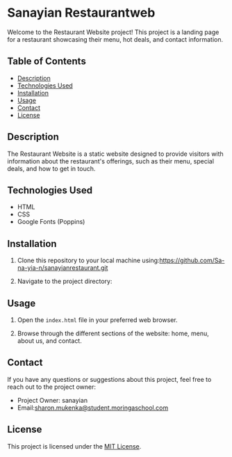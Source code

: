 # Sanayian Restaurantweb

Welcome to the Restaurant Website project! This project is a landing page for a restaurant showcasing their menu, hot deals, and contact information.

## Table of Contents

- [Description](#description)
- [Technologies Used](#technologies-used)
- [Installation](#installation)
- [Usage](#usage)
- [Contact](#contact)
- [License](#license)

## Description

The Restaurant Website is a static website designed to provide visitors with information about the restaurant's offerings, such as their menu, special deals, and how to get in touch.

## Technologies Used

- HTML
- CSS
- Google Fonts (Poppins)


## Installation

1. Clone this repository to your local machine using:https://github.com/Sa-na-yia-n/sanayianrestaurant.git


2. Navigate to the project directory:

## Usage

1. Open the `index.html` file in your preferred web browser.

2. Browse through the different sections of the website: home, menu, about us, and contact.

## Contact

If you have any questions or suggestions about this project, feel free to reach out to the project owner:

- Project Owner: sanayian
- Email:sharon.mukenka@student.moringaschool.com

## License

This project is licensed under the [MIT License](LICENSE).
